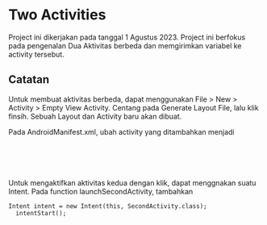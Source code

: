 # Two Activities

Project ini dikerjakan pada tanggal 1 Agustus 2023. Project ini berfokus pada pengenalan Dua Aktivitas berbeda dan memgirimkan variabel ke activity tersebut.

## Catatan

Untuk membuat aktivitas berbeda, dapat menggunakan File > New > Activity > Empty View Activity. Centang pada Generate Layout File, lalu klik finsih. Sebuah Layout dan Activity baru akan dibuat.

Pada AndroidManifest.xml, ubah activity yang ditambahkan menjadi 
<pre><code>
  <activity android:name=".SecondActivity"
            android:exported="false"
            android:label="Second Activity"
            android:parentActivityName=".MainActivity">
            <meta-data
                android:name="android.support.PARENT_ACTIVITY"
                android:value=".MainActivity"/>
    </activity>
</code></pre>
Untuk mengaktifkan aktivitas kedua dengan klik, dapat menggnakan suatu Intent. Pada function launchSecondActivity, tambahkan
<pre><code>Intent intent = new Intent(this, SecondActivity.class);
  intentStart();</code></pre>

